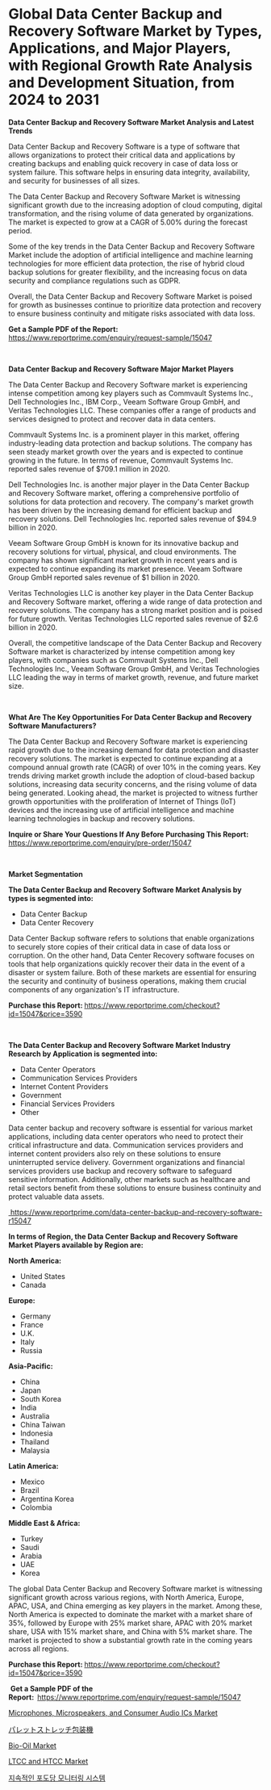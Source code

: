<p><h1>Global Data Center Backup and Recovery Software Market by Types, Applications, and Major Players, with Regional Growth Rate Analysis and Development Situation, from 2024 to 2031</h1></p><p><strong>Data Center Backup and Recovery Software Market Analysis and Latest Trends</strong></p>
<p><p>Data Center Backup and Recovery Software is a type of software that allows organizations to protect their critical data and applications by creating backups and enabling quick recovery in case of data loss or system failure. This software helps in ensuring data integrity, availability, and security for businesses of all sizes.</p><p>The Data Center Backup and Recovery Software Market is witnessing significant growth due to the increasing adoption of cloud computing, digital transformation, and the rising volume of data generated by organizations. The market is expected to grow at a CAGR of 5.00% during the forecast period.</p><p>Some of the key trends in the Data Center Backup and Recovery Software Market include the adoption of artificial intelligence and machine learning technologies for more efficient data protection, the rise of hybrid cloud backup solutions for greater flexibility, and the increasing focus on data security and compliance regulations such as GDPR.</p><p>Overall, the Data Center Backup and Recovery Software Market is poised for growth as businesses continue to prioritize data protection and recovery to ensure business continuity and mitigate risks associated with data loss.</p></p>
<p><strong>Get a Sample PDF of the Report:&nbsp;</strong> <a href="https://www.reportprime.com/enquiry/request-sample/15047">https://www.reportprime.com/enquiry/request-sample/15047</a></p>
<p>&nbsp;</p>
<p><strong>Data Center Backup and Recovery Software Major Market Players</strong></p>
<p><p>The Data Center Backup and Recovery Software market is experiencing intense competition among key players such as Commvault Systems Inc., Dell Technologies Inc., IBM Corp., Veeam Software Group GmbH, and Veritas Technologies LLC. These companies offer a range of products and services designed to protect and recover data in data centers.</p><p>Commvault Systems Inc. is a prominent player in this market, offering industry-leading data protection and backup solutions. The company has seen steady market growth over the years and is expected to continue growing in the future. In terms of revenue, Commvault Systems Inc. reported sales revenue of $709.1 million in 2020.</p><p>Dell Technologies Inc. is another major player in the Data Center Backup and Recovery Software market, offering a comprehensive portfolio of solutions for data protection and recovery. The company's market growth has been driven by the increasing demand for efficient backup and recovery solutions. Dell Technologies Inc. reported sales revenue of $94.9 billion in 2020.</p><p>Veeam Software Group GmbH is known for its innovative backup and recovery solutions for virtual, physical, and cloud environments. The company has shown significant market growth in recent years and is expected to continue expanding its market presence. Veeam Software Group GmbH reported sales revenue of $1 billion in 2020.</p><p>Veritas Technologies LLC is another key player in the Data Center Backup and Recovery Software market, offering a wide range of data protection and recovery solutions. The company has a strong market position and is poised for future growth. Veritas Technologies LLC reported sales revenue of $2.6 billion in 2020.</p><p>Overall, the competitive landscape of the Data Center Backup and Recovery Software market is characterized by intense competition among key players, with companies such as Commvault Systems Inc., Dell Technologies Inc., Veeam Software Group GmbH, and Veritas Technologies LLC leading the way in terms of market growth, revenue, and future market size.</p></p>
<p>&nbsp;</p>
<p><strong>What Are The Key Opportunities For Data Center Backup and Recovery Software Manufacturers?</strong></p>
<p><p>The Data Center Backup and Recovery Software market is experiencing rapid growth due to the increasing demand for data protection and disaster recovery solutions. The market is expected to continue expanding at a compound annual growth rate (CAGR) of over 10% in the coming years. Key trends driving market growth include the adoption of cloud-based backup solutions, increasing data security concerns, and the rising volume of data being generated. Looking ahead, the market is projected to witness further growth opportunities with the proliferation of Internet of Things (IoT) devices and the increasing use of artificial intelligence and machine learning technologies in backup and recovery solutions.</p></p>
<p><strong>Inquire or Share Your Questions If Any Before Purchasing This Report:</strong> <a href="https://www.reportprime.com/enquiry/pre-order/15047">https://www.reportprime.com/enquiry/pre-order/15047</a></p>
<p>&nbsp;</p>
<p><strong>Market Segmentation</strong></p>
<p><strong>The Data Center Backup and Recovery Software Market Analysis by types is segmented into:</strong></p>
<p><ul><li>Data Center Backup</li><li>Data Center Recovery</li></ul></p>
<p><p>Data Center Backup software refers to solutions that enable organizations to securely store copies of their critical data in case of data loss or corruption. On the other hand, Data Center Recovery software focuses on tools that help organizations quickly recover their data in the event of a disaster or system failure. Both of these markets are essential for ensuring the security and continuity of business operations, making them crucial components of any organization's IT infrastructure.</p></p>
<p><strong>Purchase this Report:&nbsp;</strong><a href="https://www.reportprime.com/checkout?id=15047&price=3590">https://www.reportprime.com/checkout?id=15047&price=3590</a></p>
<p>&nbsp;</p>
<p><strong>The Data Center Backup and Recovery Software Market Industry Research by Application is segmented into:</strong></p>
<p><ul><li>Data Center Operators</li><li>Communication Services Providers</li><li>Internet Content Providers</li><li>Government</li><li>Financial Services Providers</li><li>Other</li></ul></p>
<p><p>Data center backup and recovery software is essential for various market applications, including data center operators who need to protect their critical infrastructure and data. Communication services providers and internet content providers also rely on these solutions to ensure uninterrupted service delivery. Government organizations and financial services providers use backup and recovery software to safeguard sensitive information. Additionally, other markets such as healthcare and retail sectors benefit from these solutions to ensure business continuity and protect valuable data assets.</p></p>
<p><a href="https://www.reportprime.com/data-center-backup-and-recovery-software-r15047">&nbsp;https://www.reportprime.com/data-center-backup-and-recovery-software-r15047</a></p>
<p><strong>In terms of Region, the Data Center Backup and Recovery Software Market Players available by Region are:</strong></p>
<p>
    <p> <strong> North America: </strong>
        <ul>
            <li>United States</li>
            <li>Canada</li>
        </ul>
        </p> 
    <p> <strong> Europe: </strong>
        <ul>
            <li>Germany</li>
            <li>France</li>
            <li>U.K.</li>
            <li>Italy</li>
            <li>Russia</li>
        </ul>
        </p> 
    <p> <strong> Asia-Pacific: </strong>
        <ul>
            <li>China</li>
            <li>Japan</li>
            <li>South Korea</li>
            <li>India</li>
            <li>Australia</li>
            <li>China Taiwan</li>
            <li>Indonesia</li>
            <li>Thailand</li>
            <li>Malaysia</li>
        </ul>
        </p> 
    <p> <strong> Latin America: </strong>
        <ul>
            <li>Mexico</li>
            <li>Brazil</li>
            <li>Argentina Korea</li>
            <li>Colombia</li>
        </ul>
        </p> 
    <p> <strong> Middle East & Africa: </strong>
        <ul>
            <li>Turkey</li>
            <li>Saudi</li>
            <li>Arabia</li>
            <li>UAE</li>
            <li>Korea</li>
        </ul>
    </p>
    </p>
<p><p>The global Data Center Backup and Recovery Software market is witnessing significant growth across various regions, with North America, Europe, APAC, USA, and China emerging as key players in the market. Among these, North America is expected to dominate the market with a market share of 35%, followed by Europe with 25% market share, APAC with 20% market share, USA with 15% market share, and China with 5% market share. The market is projected to show a substantial growth rate in the coming years across all regions.</p></p>
<p><strong>Purchase this Report: </strong><a href="https://www.reportprime.com/checkout?id=15047&price=3590">https://www.reportprime.com/checkout?id=15047&price=3590</a></p>
<p>&nbsp;<strong>Get a Sample PDF of the Report:&nbsp;&nbsp;</strong><a href="https://www.reportprime.com/enquiry/request-sample/15047">https://www.reportprime.com/enquiry/request-sample/15047</a></p>
<p><strong></strong></p>
<p><p><a href="https://medium.com/@lisastevens48/microphones-microspeakers-and-consumer-audio-ics-market-size-is-growing-at-cagr-of-14-2-07e12c651471">Microphones, Microspeakers, and Consumer Audio ICs Market</a></p><p><a href="https://medium.com/@austincooper525/%E3%83%91%E3%83%AC%E3%83%83%E3%83%88%E3%82%B9%E3%83%88%E3%83%AC%E3%83%83%E3%83%81%E5%8C%85%E8%A3%85%E6%A9%9F%E5%B8%82%E5%A0%B4%E3%81%AE%E3%82%B5%E3%82%A4%E3%82%BA-%E3%82%B7%E3%82%A7%E3%82%A2-%E3%81%8A%E3%82%88%E3%81%B3%E3%83%88%E3%83%AC%E3%83%B3%E3%83%89%E5%88%86%E6%9E%90%E3%83%AC%E3%83%9D%E3%83%BC%E3%83%88-%E3%82%A8%E3%83%B3%E3%83%89%E3%83%A6%E3%83%BC%E3%82%B9-%E9%A3%9F%E5%93%81-%E9%A3%B2%E6%96%99-%E5%8C%96%E5%AD%A6-%E9%9B%BB%E5%AD%90-%E5%8E%9F%E6%96%99%E5%88%A5-%E3%81%8A%E3%82%88%E3%81%B32031%E5%B9%B4%E3%81%BE%E3%81%A7%E3%81%AE%E4%BA%88%E6%B8%AC-9eb9f6197867">パレットストレッチ包装機</a></p><p><a href="https://www.linkedin.com/pulse/bio-oil-market-overview-global-trends-future-prospects-h2rkc">Bio-Oil Market</a></p><p><a href="https://github.com/wybrqqeb6/Market-Research-Report-List-1/blob/main/ltcc-and-htcc-market.md">LTCC and HTCC Market</a></p><p><a href="https://medium.com/@birdieynch/%EA%B8%80%EB%A1%9C%EB%B2%8C-%EC%A7%80%EC%86%8D%ED%98%95-%ED%98%88%EB%8B%B9-%EB%AA%A8%EB%8B%88%ED%84%B0%EB%A7%81-%EC%8B%9C%EC%8A%A4%ED%85%9C-%EC%8B%9C%EC%9E%A5%EC%9D%98-%EB%AF%B8%EB%9E%98-%EB%8F%99%ED%96%A5-2024%EB%85%84%EB%B6%80%ED%84%B0-2031%EB%85%84%EA%B9%8C%EC%A7%80%EC%9D%98-%EC%8B%9C%EC%9E%A5-%EB%8F%99%ED%96%A5%EA%B3%BC-%EB%B6%84%EC%84%9D-105%ED%8E%98%EC%9D%B4%EC%A7%80%EC%97%90%EC%84%9C-6eb3a01450ce">지속적인 포도당 모니터링 시스템</a></p></p>